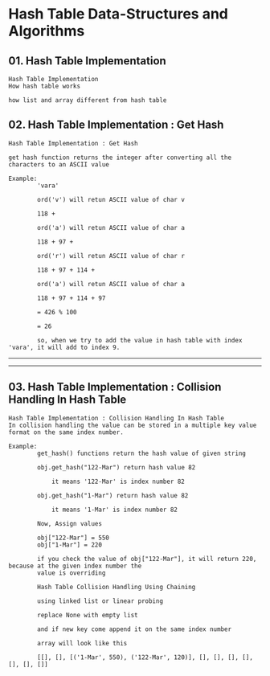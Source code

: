 # Hash Table Data-Structures and Algorithms

## 01. Hash Table Implementation

    Hash Table Implementation
    How hash table works

    how list and array different from hash table

## 02. Hash Table Implementation : Get Hash

    Hash Table Implementation : Get Hash

    get hash function returns the integer after converting all the characters to an ASCII value

    Example:
            'vara'

            ord('v') will retun ASCII value of char v

            118 +

            ord('a') will retun ASCII value of char a

            118 + 97 +

            ord('r') will retun ASCII value of char r

            118 + 97 + 114 +

            ord('a') will retun ASCII value of char a

            118 + 97 + 114 + 97

            = 426 % 100

            = 26

            so, when we try to add the value in hash table with index 'vara', it will add to index 9.

---

---

## 03. Hash Table Implementation : Collision Handling In Hash Table

    Hash Table Implementation : Collision Handling In Hash Table
    In collision handling the value can be stored in a multiple key value format on the same index number.

    Example:
            get_hash() functions return the hash value of given string

            obj.get_hash("122-Mar") return hash value 82

                it means '122-Mar' is index number 82

            obj.get_hash("1-Mar") return hash value 82

                it means '1-Mar' is index number 82

            Now, Assign values

            obj["122-Mar"] = 550
            obj["1-Mar"] = 220

            if you check the value of obj["122-Mar"], it will return 220, because at the given index number the
            value is overriding

            Hash Table Collision Handling Using Chaining

            using linked list or linear probing

            replace None with empty list

            and if new key come append it on the same index number

            array will look like this

            [[], [], [('1-Mar', 550), ('122-Mar', 120)], [], [], [], [], [], [], []]
